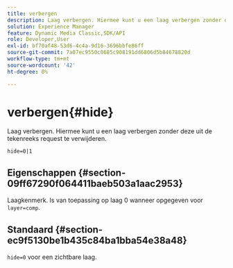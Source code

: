 ```yaml
---
title: verbergen
description: Laag verbergen. Hiermee kunt u een laag verbergen zonder deze uit de tekenreeks request te verwijderen.
solution: Experience Manager
feature: Dynamic Media Classic,SDK/API
role: Developer,User
exl-id: bf70af48-53d6-4c4a-9d16-3696bbfe86ff
source-git-commit: 7a07ec9550c0685c908191dd6806d5b84678820d
workflow-type: tm+mt
source-wordcount: '42'
ht-degree: 0%

---
```


# verbergen{#hide}

Laag verbergen. Hiermee kunt u een laag verbergen zonder deze uit de tekenreeks request te verwijderen.

`hide=0|1`

## Eigenschappen {#section-09ff67290f064411baeb503a1aac2953}

Laagkenmerk. Is van toepassing op laag 0 wanneer opgegeven voor `layer=comp`.

## Standaard {#section-ec9f5130be1b435c84ba1bba54e38a48}

`hide=0` voor een zichtbare laag.
